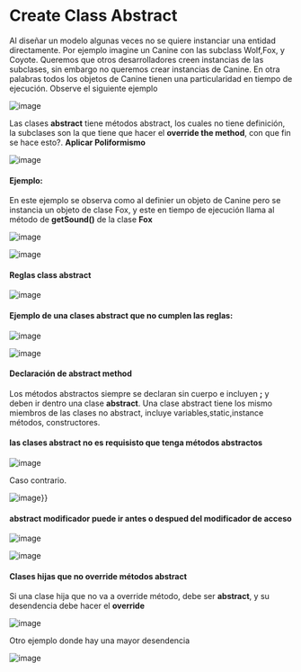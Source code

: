 # Create Class Abstract

Al diseñar un modelo algunas veces no se quiere instanciar una entidad directamente. Por ejemplo imagine un Canine con las subclass Wolf,Fox, y Coyote. Queremos que otros desarrolladores creen instancias de las subclases, sin embargo no queremos crear instancias de Canine. En otra palabras todos los objetos de Canine tienen una particularidad en tiempo de ejecución. Observe el siguiente ejemplo

![image](https://github.com/crodrigr/study-guide-oracle-certification-profetinal/assets/31961588/4db72ca6-db00-4e14-a147-778e709f8a6f)

Las clases **abstract** tiene métodos abstract, los cuales no tiene definición, la subclases son la que tiene que hacer el **override the method**, con que fin se hace esto?. **Aplicar Poliformismo**

![image](https://github.com/crodrigr/study-guide-oracle-certification-profetinal/assets/31961588/0214265e-7068-4947-b95d-64478885035a)


#### Ejemplo:

En este ejemplo se observa como al definier un objeto de Canine pero se instancia un objeto de clase Fox, y este en tiempo de ejecución llama al método de **getSound()** de la clase **Fox**

![image](https://github.com/crodrigr/study-guide-oracle-certification-profetinal/assets/31961588/c0fc0c9c-0668-4506-a435-6d5a24a59414)

![image](https://github.com/crodrigr/study-guide-oracle-certification-profetinal/assets/31961588/1d76b65a-d158-4297-a6dc-9d3592ea44e1)

#### Reglas class abstract

![image](https://github.com/crodrigr/study-guide-oracle-certification-profetinal/assets/31961588/2a6bfcc3-9df8-4db6-b6d6-4e7eb4976ba6)

#### Ejemplo de una clases abstract que no cumplen las reglas:

![image](https://github.com/crodrigr/study-guide-oracle-certification-profetinal/assets/31961588/9cae5302-ccd6-4059-a156-253b50552c74)

![image](https://github.com/crodrigr/study-guide-oracle-certification-profetinal/assets/31961588/9c93b28c-18f1-4510-ac3d-adbcfd1f3470)

#### Declaración de abstract method

Los métodos abstractos siempre se declaran sin cuerpo e incluyen **;** y deben ir dentro una clase **abstract**. Una clase abstract tiene los mismo miembros de las clases no abstract, incluye variables,static,instance métodos, constructores.

#### las clases abstract no es requisisto que tenga métodos abstractos

![image](https://github.com/crodrigr/study-guide-oracle-certification-profetinal/assets/31961588/9802fe03-7517-4e87-842f-f07492711839)

Caso contrario.

![image](https://github.com/crodrigr/study-guide-oracle-certification-profetinal/assets/31961588/aad66fad-70db-41d0-945b-a785b026c09c)}}

#### abstract modificador puede ir antes o despued del modificador de acceso

![image](https://github.com/crodrigr/study-guide-oracle-certification-profetinal/assets/31961588/94d083fc-8469-4d48-945f-179342e9b15f)

![image](https://github.com/crodrigr/study-guide-oracle-certification-profetinal/assets/31961588/a76631bd-d70d-4759-8b54-6111d8757c82)

#### Clases hijas que no override métodos abstract

Si una clase hija que no va a override método, debe ser **abstract**, y su desendencia debe hacer el **override**

![image](https://github.com/crodrigr/study-guide-oracle-certification-profetinal/assets/31961588/0ee1641f-f026-4946-aa79-8be199ee3ff1)

Otro ejemplo donde hay  una mayor desendencia

![image](https://github.com/crodrigr/study-guide-oracle-certification-profetinal/assets/31961588/1d99f942-ecb9-47a8-8576-603cfbc179ce)







